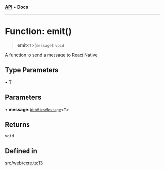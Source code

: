 [**API**](../../../API.md) • **Docs**

***

# Function: emit()

> **emit**\<`T`\>(`message`): `void`

A function to send a message to React Native

## Type Parameters

• **T**

## Parameters

• **message**: [`WebViewMessage`](../../../index/interfaces/WebViewMessage.md)\<`T`\>

## Returns

`void`

## Defined in

[src/web/core.ts:13](https://github.com/aladdinstudios/react-native-react-bridge/blob/898909b5e203475f41b87ce030a63736af99841d/src/web/core.ts#L13)
